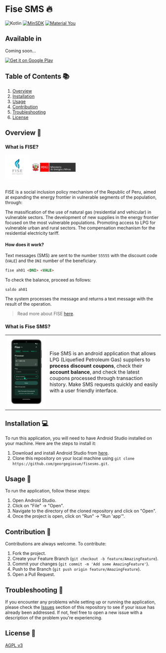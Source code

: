 # Fise SMS 🔥

![Kotlin](https://img.shields.io/badge/Kotlin-646464?&style=flat&logo=kotlin&logoColor=red-771e9d)
[![MinSDK](https://img.shields.io/badge/minSDK-23-blue?style=flat&logo=android)](https://developer.android.com/studio/)
[![Material You](https://img.shields.io/badge/Material_You-3-brightgreen?style=flat&logo=material-design)](https://material.io/)


## Available in 

Coming soon...

<a href='#'><img alt='Get it on Google Play' src='https://play.google.com/intl/en_us/badges/images/generic/en_badge_web_generic.png' height='80px'/></a>


## Table of Contents 📚

1. [Overview](#overview-📖)
2. [Installation](#installation-💻)
3. [Usage](#usage-📱)
4. [Contribution](#contribution-🤝)
5. [Troubleshooting](#troubleshooting-🔧)
6. [License](#license-📄)

## Overview 📖

### What is FISE?

<div style="display: flex; justify-content: start; align-items: center">
<img src="./.github/images/fise-logo.png" alt="FISE" width="80"/>
<img src="./.github/images/minem-banner.png" alt="Ministerio de Energia y Minas del Peru" width="150" height="34"/>
</div>
<br>

FISE is a social inclusion policy mechanism of the Republic of Peru, aimed at expanding the energy frontier in vulnerable segments of the population, through:

The massification of the use of natural gas (residential and vehicular) in vulnerable sectors.
The development of new supplies in the energy frontier focused on the most vulnerable populations.
Promoting access to LPG for vulnerable urban and rural sectors.
The compensation mechanism for the residential electricity tariff.

#### How does it work?

Text messages (SMS) are sent to the number `55555` with the discount code (`VALE`) and the `DNI` number of the beneficiary.

```html
fise ah01 <DNI> <VALE>
```

To check the balance, proceed as follows:

```
saldo ah01
```

The system processes the message and returns a text message with the result of the operation.

> Read more about FISE [here](https://www.fise.gob.pe/).

### What is Fise SMS?

|||
|-|-|
|<img src="./.github/images/ss_process_page.png" alt="Process page" width="950"/>|<p style="font-size: medium">Fise SMS is an android application that allows LPG (Liquefied Petroleum Gas) suppliers to <b>process discount coupons</b>, check their <b>account balance</b>, and check the latest coupons processed through transaction history. Make SMS requests quickly and easily with a user friendly interface.</p>|

## Installation 💻

To run this application, you will need to have Android Studio installed on your machine. Here are the steps to install it:

1. Download and install Android Studio from [here](https://developer.android.com/studio).
2. Clone this repository on your local machine using `git clone https://github.com/georgegiosue/fisesms.git`.

## Usage 📱

To run the application, follow these steps:

1. Open Android Studio.
2. Click on "File" -> "Open".
3. Navigate to the directory of the cloned repository and click on "Open".
4. Once the project is open, click on "Run" -> "Run 'app'".

## Contribution 🤝

Contributions are always welcome. To contribute:

1. Fork the project.
2. Create your Feature Branch (`git checkout -b feature/AmazingFeature`).
3. Commit your changes (`git commit -m 'Add some AmazingFeature'`).
4. Push to the Branch (`git push origin feature/AmazingFeature`).
5. Open a Pull Request.

## Troubleshooting 🔧

If you encounter any problems while setting up or running the application, please check the [Issues](https://github.com/georgegiosue/fisesms/issues) section of this repository to see if your issue has already been addressed. If not, feel free to open a new issue with a description of the problem you're experiencing.

## License 📄

[AGPL v3](./LICENSE)